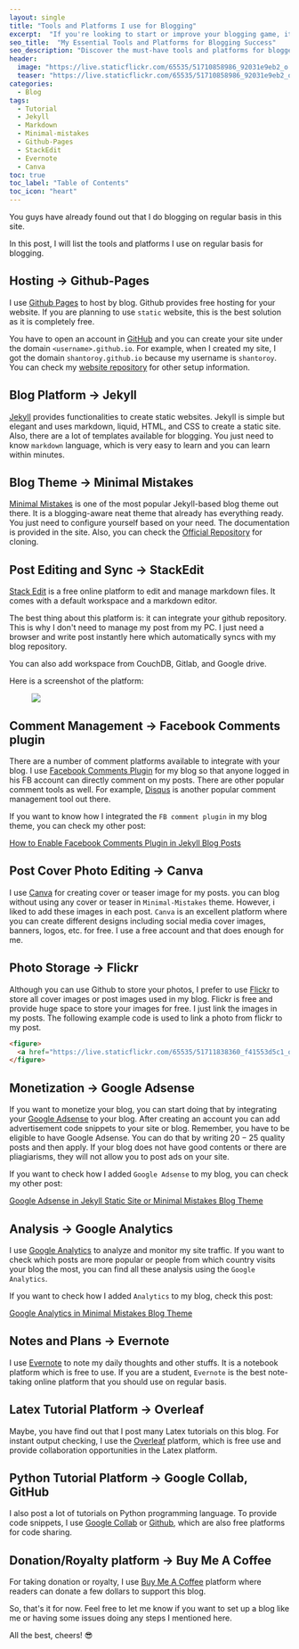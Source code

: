 ```yaml
---
layout: single
title: "Tools and Platforms I use for Blogging"
excerpt:  "If you're looking to start or improve your blogging game, it's important to have the right tools and platforms at your disposal. From content creation to website design and analytics tracking, this post covers the tools and platforms I use to make my blogging process more efficient and effective."
seo_title:  "My Essential Tools and Platforms for Blogging Success"
seo_description: "Discover the must-have tools and platforms for bloggers to improve their content creation, website design, and analytics tracking. Learn about the tools and platforms used by a successful blogger to streamline their blogging process and achieve blogging success."
header:
  image: "https://live.staticflickr.com/65535/51710858986_92031e9eb2_o.png"
  teaser: "https://live.staticflickr.com/65535/51710858986_92031e9eb2_o.png"
categories:
  - Blog
tags:
  - Tutorial
  - Jekyll
  - Markdown
  - Minimal-mistakes
  - Github-Pages
  - StackEdit
  - Evernote
  - Canva
toc: true
toc_label: "Table of Contents"
toc_icon: "heart"
---
```



You guys have already found out that I do blogging on regular basis in this site.

In this post, I will list the tools and platforms I use on regular basis for blogging. 

##  Hosting -> Github-Pages
I use [Github Pages](https://pages.github.com/) to host by blog. Github provides free hosting for your website. If you are planning to use `static` website, this is the best solution as it is completely free. 

You have to open an account in [GitHub](https://www.github.com) and you can create your site under the domain `<username>.github.io`. For example, when I created my site, I got the domain `shantoroy.github.io` because my username is `shantoroy`. You can check my [website repository](https://github.com/shantoroy/shantoroy.github.io) for other setup information.

## Blog Platform -> Jekyll
[Jekyll](https://jekyllrb.com/) provides functionalities to create static websites. Jekyll is simple but elegant and uses markdown, liquid, HTML, and CSS to create a static site. Also, there are a lot of templates available for blogging. You just need to know `markdown` language, which is very easy to learn and you can learn within minutes. 
  
## Blog Theme -> Minimal Mistakes
[Minimal Mistakes](https://mmistakes.github.io/minimal-mistakes/) is one of the most popular Jekyll-based blog theme out there. It is a blogging-aware neat theme that already has everything ready. You just need to configure yourself based on your need. The documentation is provided in the site. Also, you can check the [Official Repository](https://github.com/mmistakes/minimal-mistakes) for cloning.


## Post Editing and Sync -> StackEdit
[Stack Edit](https://stackedit.io/) is a free online platform to edit and manage markdown files. It comes with a default workspace and a markdown editor. 

The best thing about this platform is: it can integrate your github repository. This is why I don't need to manage my post from my PC. I just need a browser and write post instantly here which automatically syncs with my blog repository.

You can also add workspace from CouchDB, Gitlab, and Google drive.

Here is a screenshot of the platform:
<figure>
  <a href="https://live.staticflickr.com/65535/51711838360_f41553d5c1_o.png"><img src="https://live.staticflickr.com/65535/51711838360_f41553d5c1_o.png"></a>
</figure>
 
## Comment Management -> Facebook Comments plugin
There are a number of comment platforms available to integrate with your blog. I use [Facebook Comments Plugin](https://developers.facebook.com/docs/plugins/comments/) for my blog so that anyone logged in his FB account can directly comment on my posts. There are other popular comment tools as well. For example, [Disqus](https://disqus.com/) is another popular comment management tool out there.

If you want to know how I integrated the `FB comment plugin` in my blog theme, you can check my other post:

[How to Enable Facebook Comments Plugin in Jekyll Blog Posts](https://shantoroy.com/jekyll/facebook-comment-plugin-jekyll-minimal-mistakes-blog-posts/)

## Post Cover Photo Editing -> Canva
I use [Canva](https://www.canva.com/) for creating cover or teaser image for my posts. you can blog without using any cover or teaser in `Minimal-Mistakes` theme. However, i liked to add these images in each post. `Canva` is an excellent platform where you can create different designs including social media cover images, banners, logos, etc. for free. I use a free account and that does enough for me.

## Photo Storage -> Flickr
Although you can use Github to store your photos, I prefer to use [Flickr](https://www.flickr.com/) to store all cover images or post images used in my blog. Flickr is free and provide huge space to store your images for free. I just link the images in my posts. The following example code is used to link a photo from flickr to my post.

```html
<figure>
  <a href="https://live.staticflickr.com/65535/51711838360_f41553d5c1_o.png"><img src="https://live.staticflickr.com/65535/51711838360_f41553d5c1_o.png"></a>
</figure>
```

## Monetization -> Google Adsense
If you want to monetize your blog, you can start doing that by integrating your [Google Adsense](https://www.google.com/adsense/start/) to your blog. After creating an account you can add advertisement code snippets to your site or blog. Remember, you have to be eligible to have Google Adsense. You can do that by writing $20-25$ quality posts and then apply. If your blog does not have good contents or there are pliagiarisms, they will not allow you to post ads on your site.

If you want to check how I added `Google Adsense` to my blog, you can check my other post:

[Google Adsense in Jekyll Static Site or Minimal Mistakes Blog Theme](https://shantoroy.com/jekyll/how-I-added-google-adsense-to-my-jekyll-minimal-mistakes-blog/)

## Analysis -> Google Analytics
I use [Google Analytics](https://analytics.google.com/) to analyze and monitor my site traffic. If you want to check which posts are more popular or people from which country visits your blog the most, you can find all these analysis using the `Google Analytics`.

If you want to check how I added `Analytics` to my blog, check this post:

[Google Analytics in Minimal Mistakes Blog Theme](https://shantoroy.com/jekyll/google-analytics-in-jekyll-minimal-mistakes-blog-theme/)

## Notes and Plans -> Evernote
I use [Evernote](https://evernote.com/) to note my daily thoughts and other stuffs. It is a notebook platform which is free to use. If you are a student, `Evernote` is the best note-taking online platform that you should use on regular basis.

## Latex Tutorial Platform -> Overleaf
Maybe, you have find out that I post many Latex tutorials on this blog. For instant output checking, I use the [Overleaf](https://www.overleaf.com) platform, which is free use and provide collaboration opportunities in the Latex platform.


## Python Tutorial Platform -> Google Collab, GitHub
I also post a lot of tutorials on Python programming language. To provide code snippets, I use [Google Collab](https://colab.research.google.com/) or [Github](https://github.com/), which are also free platforms for code sharing.

## Donation/Royalty platform -> Buy Me A Coffee
For taking donation or royalty, I use [Buy Me A Coffee](https://buymeacoffee.com/) platform where readers can donate a few dollars to support this blog.

So, that's it for now. Feel free to let me know if you want to set up a blog like me or having some issues doing any steps I mentioned here.

All the best, cheers! :sunglasses:
<!--stackedit_data:
eyJoaXN0b3J5IjpbLTE0NDc2MTY5MTAsLTY5NzA3OTEzNF19
-->